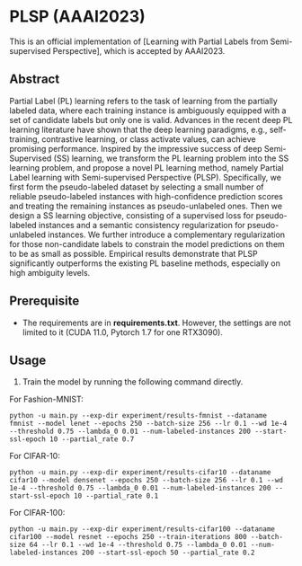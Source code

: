 # PLSP (AAAI2023) 
This is an official implementation of [Learning with Partial Labels from Semi-supervised Perspective], which is accepted by AAAI2023.

## Abstract
Partial Label (PL) learning refers to the task of learning from the partially labeled data, where each training instance is ambiguously equipped with a set of candidate labels but only one is valid. Advances in the recent deep PL learning literature have shown that the deep learning paradigms, e.g., self-training, contrastive learning, or class activate values, can achieve promising performance. Inspired by the impressive success of deep Semi-Supervised (SS) learning, we transform the PL learning problem into the SS learning problem, and propose a novel PL learning method, namely Partial Label learning with Semi-supervised Perspective (PLSP). Specifically, we first form the pseudo-labeled dataset by selecting a small number of reliable pseudo-labeled instances with high-confidence prediction scores and treating the remaining instances as pseudo-unlabeled ones. Then we design a SS learning objective, consisting of a supervised loss for pseudo-labeled instances and a semantic consistency regularization for pseudo-unlabeled instances. We further introduce a complementary regularization for those non-candidate labels to constrain the model predictions on them to be as small as possible. Empirical results demonstrate that PLSP significantly outperforms the existing PL baseline methods, especially on high ambiguity levels.

## Prerequisite
* The requirements are in **requirements.txt**. However, the settings are not limited to it (CUDA 11.0, Pytorch 1.7 for one RTX3090). 

## Usage
1. Train the model by running the following command directly.

For Fashion-MNIST:
```
python -u main.py --exp-dir experiment/results-fmnist --dataname fmnist --model lenet --epochs 250 --batch-size 256 --lr 0.1 --wd 1e-4 --threshold 0.75 --lambda_0 0.01 --num-labeled-instances 200 --start-ssl-epoch 10 --partial_rate 0.7
```

For CIFAR-10:
```
python -u main.py --exp-dir experiment/results-cifar10 --dataname cifar10 --model densenet --epochs 250 --batch-size 256 --lr 0.1 --wd 1e-4 --threshold 0.75 --lambda_0 0.01 --num-labeled-instances 200 --start-ssl-epoch 10 --partial_rate 0.1
```

For CIFAR-100:
```
python -u main.py --exp-dir experiment/results-cifar100 --dataname cifar100 --model resnet --epochs 250 --train-iterations 800 --batch-size 64 --lr 0.1 --wd 1e-4 --threshold 0.75 --lambda_0 0.01 --num-labeled-instances 200 --start-ssl-epoch 50 --partial_rate 0.2
```
